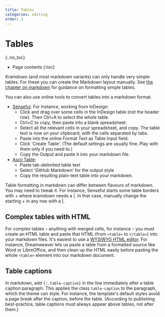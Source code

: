 ```yaml
---
title: Tables
categories: editing
order: 3
---
```


# Tables
{:.no_toc}

* Page contents
{:toc}

Kramdown (and most markdown variants) can only handle very simple tables. For these you can create the Markdown layout manually. See [the chapter on markdown](markdown.html#simple-tables) for guidance on formatting simple tables.

You can also use online tools to convert tables into a markdown format.

* [Senseful](https://senseful.github.io/text-table/). For instance, working from InDesign:
    - Click and drag over some cells in the InDesign table (not the header row). Then Ctrl+A to select the whole table.
    - Ctrl+C to copy, then paste into a blank spreadsheet.
    - Select all the relevant cells in your spreadsheet, and copy. The table text is now on your clipboard, with the cells separated by tabs.
    - Paste into the online Format Text as Table Input field.
    - Click 'Create Table'. (The default settings are usually fine. Play with them only if you need to.)
    - Copy the Output and paste it into your markdown file.
* [Ascii Table](https://ozh.github.io/ascii-tables/):
    - Paste tab-delimited table text
    - Select 'GitHub Markdown' for the output style
    - Copy the resulting plain-text table into your markdown.

Table formatting in markdown can differ between flavours of markdown. You may need to tweak it. For instance, Senseful starts some table borders with + where kramdown needs a \|. In that case, manually change the starting + in any row with a \|.

## Complex tables with HTML

For complex tables – anything with merged cells, for instance – you must create an HTML table and paste that HTML (from `<table>` to `</table>`) into your markdown files. It's easiest to use a [WYSIWYG HTML editor](https://en.wikipedia.org/wiki/List_of_HTML_editors#WYSIWYG_editors). For instance, Dreamweaver lets us paste a table from a formatted source like Word or LibreOffice, and then clean up the HTML easily before pasting the whole `<table>` element into our markdown document.

## Table captions

In markdown, add `{:.table-caption}` in the line immediately after a table caption paragraph. This applies the class `table-caption` to the paragraph, which the theme can style. For instance, the template's default styles avoid a page break after the caption, before the table. (According to publishing best-practice, table captions must always appear above tables, not after them.)
